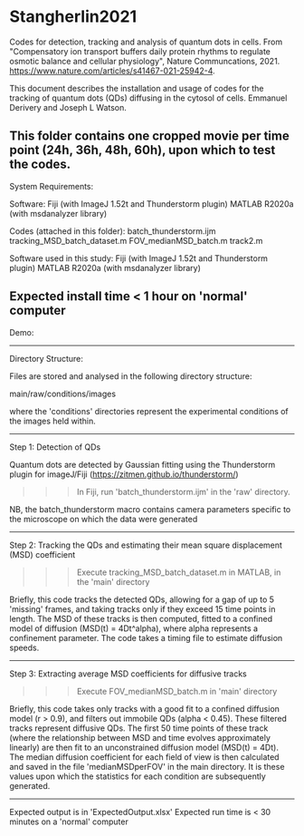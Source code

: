 # Stangherlin2021
Codes for detection, tracking and analysis of quantum dots in cells.
From "Compensatory ion transport buffers daily protein rhythms to regulate osmotic balance and cellular physiology", Nature Communcations, 2021.
https://www.nature.com/articles/s41467-021-25942-4.


This document describes the installation and usage of codes for the tracking of quantum dots (QDs) diffusing in the cytosol of cells.
Emmanuel Derivery and Joseph L Watson.


This folder contains one cropped movie per time point (24h, 36h, 48h, 60h), upon which to test the codes.
-------------------------------------------------------------------------------------------------------------------------------------


System Requirements:

Software:
Fiji (with ImageJ 1.52t and Thunderstorm plugin)
MATLAB R2020a (with msdanalyzer library)

Codes (attached in this folder):
batch_thunderstorm.ijm
tracking_MSD_batch_dataset.m
FOV_medianMSD_batch.m
track2.m


Software used in this study:
Fiji (with ImageJ 1.52t and Thunderstorm plugin)
MATLAB R2020a (with msdanalyzer library)

Expected install time < 1 hour on 'normal' computer
-------------------------------------------------------------------------------------------------------------------------------------

Demo:

-------------------------------------------------------------------------------------------------------------------------------------

Directory Structure:

Files are stored and analysed in the following directory structure:

main/raw/conditions/images

where the 'conditions' directories represent the experimental conditions of the images held within.


-------------------------------------------------------------------------------------------------------------------------------------


Step 1: Detection of QDs

Quantum dots are detected by Gaussian fitting using the Thunderstorm plugin for imageJ/Fiji (https://zitmen.github.io/thunderstorm/)

>>> In Fiji, run 'batch_thunderstorm.ijm' in the 'raw' directory.

NB, the batch_thunderstorm macro contains camera parameters specific to the microscope on which the data were generated


-------------------------------------------------------------------------------------------------------------------------------------


Step 2: Tracking the QDs and estimating their mean square displacement (MSD) coefficient

>>> Execute tracking_MSD_batch_dataset.m in MATLAB, in the 'main' directory

Briefly, this code tracks the detected QDs, allowing for a gap of up to 5 'missing' frames, and taking tracks only if they exceed 15 time points in length.
The MSD of these tracks is then computed, fitted to a confined model of diffusion (MSD(t) = 4Dt^alpha), where alpha represents a confinement parameter. 
The code takes a timing file to estimate diffusion speeds.


-------------------------------------------------------------------------------------------------------------------------------------


Step 3: Extracting average MSD coefficients for diffusive tracks

>>> Execute FOV_medianMSD_batch.m in 'main' directory

Briefly, this code takes only tracks with a good fit to a confined diffusion model (r > 0.9), and filters out immobile QDs (alpha < 0.45). These filtered tracks
represent diffusive QDs. The first 50 time points of these track (where the relationship between MSD and time evolves approximately linearly) are then fit 
to an unconstrained diffusion model (MSD(t) = 4Dt). The median diffusion coefficient for each field of view is then calculated and saved in the file 
'medianMSDperFOV' in the main directory. It is these values upon which the statistics for each condition are subsequently generated.


-------------------------------------------------------------------------------------------------------------------------------------

Expected output is in 'ExpectedOutput.xlsx'
Expected run time is < 30 minutes on a 'normal' computer


